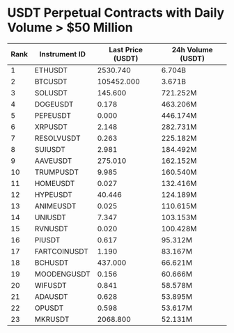# USDT Perpetual Contracts with Daily Volume > $50 Million

| Rank | Instrument ID | Last Price (USDT) | 24h Volume (USDT) |
|------|---------------|-------------------|-------------------|
| 1 | ETHUSDT | 2530.740 | 6.704B |
| 2 | BTCUSDT | 105452.000 | 3.671B |
| 3 | SOLUSDT | 145.600 | 721.252M |
| 4 | DOGEUSDT | 0.178 | 463.206M |
| 5 | PEPEUSDT | 0.000 | 446.174M |
| 6 | XRPUSDT | 2.148 | 282.731M |
| 7 | RESOLVUSDT | 0.263 | 225.182M |
| 8 | SUIUSDT | 2.981 | 184.492M |
| 9 | AAVEUSDT | 275.010 | 162.152M |
| 10 | TRUMPUSDT | 9.985 | 160.540M |
| 11 | HOMEUSDT | 0.027 | 132.416M |
| 12 | HYPEUSDT | 40.446 | 124.189M |
| 13 | ANIMEUSDT | 0.025 | 110.615M |
| 14 | UNIUSDT | 7.347 | 103.153M |
| 15 | RVNUSDT | 0.020 | 100.428M |
| 16 | PIUSDT | 0.617 | 95.312M |
| 17 | FARTCOINUSDT | 1.190 | 83.167M |
| 18 | BCHUSDT | 437.000 | 66.621M |
| 19 | MOODENGUSDT | 0.156 | 60.666M |
| 20 | WIFUSDT | 0.841 | 58.578M |
| 21 | ADAUSDT | 0.628 | 53.895M |
| 22 | OPUSDT | 0.598 | 53.617M |
| 23 | MKRUSDT | 2068.800 | 52.131M |
